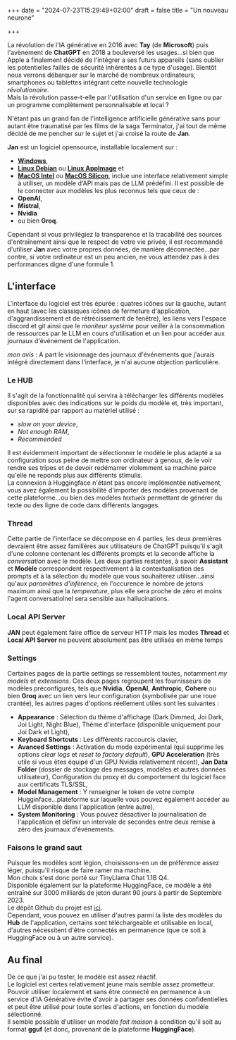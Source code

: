 +++
date = "2024-07-23T15:29:49+02:00"
draft = false
title = "Un nouveau neurone"

+++

La révolution de l'IA générative en 2016 avec **Tay** (de **Microsoft**) puis l'avènement de **ChatGPT** en 2018 a bouleversé les usages...si bien que Apple a finalement décidé de l'intégrer a ses futurs appareils (sans oublier les potentielles failles de sécurité inhérentes a ce type d'usage). Bientôt nous verrons débarquer sur le marché de nombreux ordinateurs, smartphones ou tablettes intégrant cette nouvelle technologie *révolutionaire*.  
Mais la révolution passe-t-elle par l'utilisation d'un service en ligne ou par un programme complètement personnalisable et local ?

N'étant pas un grand fan de l'intelligence artificielle générative sans pour autant être traumatisé par les films de la saga Terminator, j'ai tout de même décidé de me pencher sur le sujet et j'ai croisé la route de **Jan**.

**Jan** est un logiciel opensource, installable localement sur :
- [**Windows**](https://github.com/janhq/jan/releases/download/v0.5.2/jan-win-x64-0.5.2.exe),
- [**Linux Debian**](https://github.com/janhq/jan/releases/download/v0.5.2/jan-linux-amd64-0.5.2.deb) ou [**Linux AppImage**](https://github.com/janhq/jan/releases/download/v0.5.2/jan-linux-x86_64-0.5.2.AppImage) et
- [**MacOS Intel**](https://github.com/janhq/jan/releases/download/v0.5.2/jan-mac-x64-0.5.2.dmg) ou [**MacOS Silicon**](https://github.com/janhq/jan/releases/download/v0.5.2/jan-mac-arm64-0.5.2.dmg), inclue une interface relativement simple à utiliser, un modèle d'API mais pas de LLM prédéfini. Il est possible de le connecter aux modèles les plus reconnus tels que ceux de :
- **OpenAI**,
- **Mistral**,
- **Nvidia**
- ou bien **Groq**.

Cependant si vous privilégiez la transparence et la tracabilité des sources d'entraînement ainsi que le respect de votre vie privée, il est recommandé d'utiliser **Jan** avec votre propres données, de manière déconnectée...par contre, si votre ordinateur est un peu ancien, ne vous attendez pas à des performances digne d'une formule 1.

## L'interface
L'interface du logiciel est très épurée : quatres icônes sur la gauche, autant en haut (avec les classiques icônes de fermeture d'application, d'aggrandissement et de rétrécissement de fenêtre), les liens vers l'espace discord et git ainsi que le *moniteur système* pour veiller à la consommation de ressources par le LLM en cours d'utilisation et un lien pour accéder aux journaux d'événement de l'application.

*mon avis* : A part le visionnage des journaux d'événements que j'aurais intégré directement dans l'interface, je n'ai aucune objection particulière.

### Le HUB
Il s'agit de la fonctionnalité qui servira à télécharger les différents modèles disponibles avec des indications sur le poids du modèle et, très important, sur sa rapidité par rapport au matériel utilisé :
- *slow on your device*,
- *Not enough RAM*,
- *Recommended*

Il est évidemment important de sélectionner le modèle le plus adapté a sa configuration sous peine de mettre son ordinateur à genoux, de le voir rendre ses tripes et de devoir redémarrer violemment sa machine parce qu'elle ne reponds plus aux différents stimulis.  
La connexion à Huggingface n'étant pas encore implémentée nativement, vous avez également la possibilité d'importer des modèles provenant de cette plateforme...ou bien des modèles *textuels* permettant de générer du texte ou des ligne de code dans différents langages.

### Thread
Cette partie de l'interface se décompose en 4 parties, les deux premières devraient être assez familières aux utilisateurs de ChatGPT puisqu'il s'agit d'une colonne contenant les différents prompts et la seconde affiche la *conversation* avec le modèle. Les deux parties restantes, à savoir **Assistant** et **Modèle** correspondent respectivement à la contextualisation des prompts et à la sélection du modèle que vous souhaiterez utiliser...ainsi qu'aux *paramètres d'inférence*, en l'occurence le nombre de jetons maximum ainsi que la *temperature*, plus elle sera proche de zéro et moins l'agent conversatiolnel sera sensible aux hallucinations.

### Local API Server
**JAN** peut également faire office de serveur HTTP mais les modes **Thread** et **Local API Server** ne peuvent absolument pas être utilisés en même temps

### Settings
Certaines pages de la partie settings se ressemblent toutes, notamment *my models* et *extensions*. Ces deux pages regroupent les fournisseurs de modèles préconfigurés, tels que **Nvidia**, **OpenAI**, **Anthropic**, **Cohere** ou bien **Groq** avec un lien vers leur configuration (symbolisée par une roue crantée), les autres pages d'options réellement utiles sont les suivantes :
- **Appearance** : Sélection du thème d'affichage (Dark Dimmed, Joi Dark, Joi Light, Night Blue), Thème d'interface (disponible uniquement pour Joi Dark et Light),
- **Keyboard Shortcuts** : Les différents raccourcis clavier,
- **Avanced Settings** : Activation du mode expérimental (qui supprime les options *clear logs* et *reset to factory default*), **GPU Acceleration** (très utile si vous êtes équipé d'un GPU Nvidia relativement récent), **Jan Data Folder** (dossier de stockage des messages, modèles et autres données utilisateur), Configuration du proxy et du comportement du logiciel face aux certificats TLS/SSL,
- **Model Management** : Y renseigner le token de votre compte Hugginface...plateforme sur laquelle vous pouvez également accéder au LLM disponible dans l'application (entre autre),
- **System Monitoring** : Vous pouvez désactiver la journalisation de l'application et définir un intervale de secondes entre deux remise à zéro des journaux d'événements.

### Faisons le grand saut
Puisque les modèles sont légion, choisissons-en un de préférence assez léger, puisqu'il risque de faire ramer ma machine.  
Mon choix s'est donc porté sur TinyLlama Chat 1.1B Q4.  
Disponible également sur la plateforme HuggingFace, ce modèle a été entraîné sur 3000 milliards de jeton durant 90 jours à partir de Septembre 2023.  
Le dépôt Github du projet est [ici](https://github.com/jzhang38/TinyLlama).  
Cependant, vous pouvez en utiliser d'autres parmi la liste des modèles du **Hub** de l'application, certains sont téléchargeable et utilisable en local, d'autres nécessitent d'être connectés en permanence (que ce soit à HuggingFace ou à un autre service).


## Au final
De ce que j'ai pu tester, le modèle est assez réactif.  
Le logiciel est certes relativement jeune mais semble assez prometteur.  
Pouvoir utiliser localement et sans être connecté en permanence à un service d'IA Générative évite d'avoir à partager ses données confidentielles et peut être utilisé pour toute sortes d'actions, en fonction du modèle sélectionné.  
Il semble possible d'utiliser un modèle *fait maison* à condition qu'il soit au format **gguf** (et donc, provenant de la plateforme **HuggingFace**).  